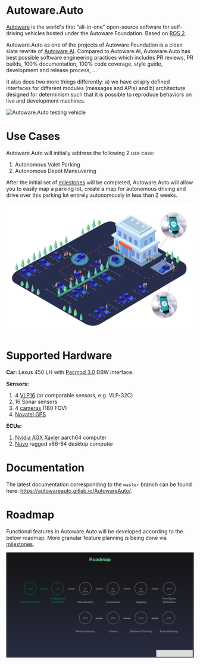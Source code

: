 # Autoware.Auto

[Autoware](https://www.autoware.org/) is the world's first "all-in-one" open-source
software for self-driving vehicles hosted under the Autoware Foundation. Based on
[ROS 2](https://index.ros.org/doc/ros2/).

Autoware.Auto as one of the projects of Autoware Foundation is a clean slate rewrite
of [Autoware.AI](https://autoware.ai/). Compared to Autoware.AI, Autoware.Auto has
best possible software engineering practices which includes PR reviews, PR builds,
100% documentation, 100% code coverage, style guide, development and release process, …

It also does two more things differently: a) we have crisply defined interfaces for
different modules (messages and APIs) and  b) architecture designed for determinism
such that it is possible to reproduce behaviors on live and development machines.

![Autoware.Auto testing vehicle](docs/images/lexus.jpg)

# Use Cases
Autoware.Auto will initially address the following 2 use case:
1. Autonomous Valet Parking
1. Autonomous Depot Maneuvering

After the initial set of [milestones](https://gitlab.com/AutowareAuto/AutowareAuto/milestones)
will be completed, Autoware.Auto will allow you to easily map a parking lot, create
a map for autonomous driving and drive over this parking lot entirely autonomously
in less than 2 weeks.

![Autonomous valet parking](docs/valet_parking.jpeg)

# Supported Hardware
**Car:** Lexus 450 LH with [Pacmod 3.0](https://autonomoustuff.com/product/small-ev-by-wire-kits/)
DBW interface.

**Sensors:**  
1. 4 [VLP16](https://velodynelidar.com/vlp-16-hi-res.html) (or comparable sensors, e.g. VLP-32C)
2. 16 Sonar sensors
3. 4 [cameras](http://wiki.ros.org/pointgrey_camera_driver) (180 FOV)
4. [Novatel GPS](https://autonomoustuff.com/product/novatel-vehicle-kits/)

**ECUs:**  
1. [Nvidia AGX Xavier](https://www.nvidia.com/en-us/deep-learning-ai/products/agx-systems/) aarch64 computer
2. [Nuvo](https://autonomoustuff.com/product/astuff-spectra/) rugged x86-64 desktop computer

# Documentation

The latest documentation corresponding to the ``master`` branch can be found here:
https://autowareauto.gitlab.io/AutowareAuto/.

# Roadmap
Functional features in Autoware.Auto will be developed according to the below roadmap.
More granular feature planning is being done via
[milestones](https://gitlab.com/AutowareAuto/AutowareAuto/milestones).

![Functional feature roadmap](docs/aa_roadmap.png)
